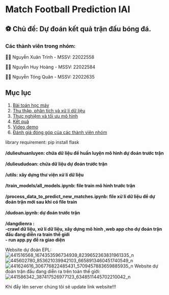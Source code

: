 # Match Football Prediction IAI

## ⚽ Chủ đề: Dự đoán kết quả trận đấu bóng đá.

### Các thành viên trong nhóm:

👨‍🎓 Nguyễn Xuân Trình - MSSV: 22022558

🕵️‍♂️ Nguyễn Huy Hoàng - MSSV: 22022584

👨‍💼 Nguyễn Tông Quân - MSSV: 22022635

## Mục lục

1. [Bài toán học máy](#1-bài-toán-học-máy)
2. [Thu thập, phân tích và xử lí dữ liệu](#2-thu-thập-phân-tích-và-xử-lí-dữ-liệu)
3. [Thực nghiệm và tối ưu mô hình](#3-thực-nghiệm-và-tối-ưu-mô-hình)
4. [Kết quả](#4-kết-quả)
5. [Video demo](#5-video-demo)
6. [Đánh giá đóng góp của các thành viên nhóm](#6-đánh-giá-đóng-góp-của-các-thành-viên-nhóm)

library requirement: pip install flask
 <br>
  <br>
**/dulieuhuanluyen: chứa dữ liệu để huấn luyện mô hình dự đoán trước trận**
 <br>
  <br>
**/dulieududoan: chứa dữ liệu dự đoán trước trận**
 <br>
  <br>
**/utils: xây dựng thư viện xử lí dữ liệu**
 <br>
  <br>
**/train_models/all_models.ipynb: file train mô hình trước trận**
 <br>
  <br>
**/process_data_to_predict_new_matches.ipynb: file xử lí dữ liệu để dự đoán trận mới sau khi có file train**
 <br>
  <br>
**/dudoan.ipynb: dự đoán trước trận**
 <br>
  <br>
**/dangdienra : <br>-crawl dữ liệu, xử lí dữ liệu, xây dựng mô hình ,web app cho dự đoán trận đấu đang diễn ra train thế giới <br>
             - run app.py để ra giao diện**


Website dự đoán EPL:
![441516568_1674353596734939_8239652363831961335_n](https://github.com/hoanghelloworld/Match-Football-Prediction-IAI/assets/144087649/598b7fcc-982a-40ac-9664-87df93caf1b2)
![445602780_853621039942103_6658913460451740549_n](https://github.com/hoanghelloworld/Match-Football-Prediction-IAI/assets/144087649/0e05a535-9aaa-4dfa-80d2-3b4fb331a0d0)
![441624616_306776822485431_5709457883659885935_n](https://github.com/hoanghelloworld/Match-Football-Prediction-IAI/assets/144087649/bdcaf379-868d-4d23-b8eb-1c97911d246e)
Website dự đoán trận đấu đang diễn ra trên toàn thế giới:
![441586342_387417526977123_6348511445702210042_n](https://github.com/hoanghelloworld/Match-Football-Prediction-IAI/assets/144087649/2c83b9dc-5202-4917-ac4a-49f64ba8c848)


Khi đẩy lên server chúng tôi sẽ update link website!!!
